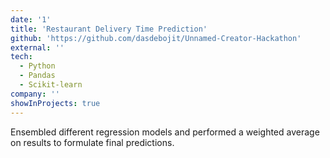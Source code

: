 ```yaml
---
date: '1'
title: 'Restaurant Delivery Time Prediction'
github: 'https://github.com/dasdebojit/Unnamed-Creator-Hackathon'
external: ''
tech:
  - Python
  - Pandas
  - Scikit-learn
company: ''
showInProjects: true
---
```


Ensembled different regression models and performed a weighted average on results to formulate final predictions.
